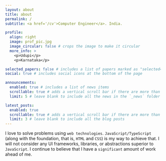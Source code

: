 ```yaml
---
layout: about
title: about
permalink: /
subtitle: <a href='/cv'>Computer Engineer</a>. India.

profile:
  align: right
  image: prof_pic.jpg
  image_circular: false # crops the image to make it circular
  more_info: >
    <p>Udupi</p>
    <p>Karnataka</p>

selected_papers: false # includes a list of papers marked as "selected={true}"
social: true # includes social icons at the bottom of the page

announcements:
  enabled: true # includes a list of news items
  scrollable: true # adds a vertical scroll bar if there are more than 3 news items
  limit: 5 # leave blank to include all the news in the `_news` folder

latest_posts:
  enabled: true
  scrollable: true # adds a vertical scroll bar if there are more than 3 new posts items
  limit: 3 # leave blank to include all the blog posts
---
```

I love to solve problems using `web technologies`. `JavaScript/TypeScript` (along with the foundation, that is, `HTML` and `CSS`) is my way to achieve that. I will not consider any UI frameworks, libraries, or abstractions superior to `JavaScript`. I continue to believe that I have a `significant` amount of work ahead of me.
